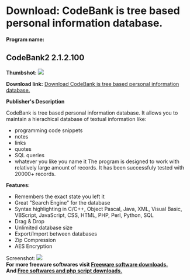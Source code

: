# Download: CodeBank is tree based personal information database.

**Program name:**

## CodeBank2 2.1.2.100

  
**Thumbshot:** ![](http://www.freewarefiles.com/screenshot/CodeBank2_md.gif)   
  
**Download link:** [Download CodeBank is tree based personal information database.](http://freesoftwares.boysofts.com/CodeBank_program_22411.html)  
  


**Publisher's Description**  
  


CodeBank is tree based personal information database. It allows you to maintain a hierachical database of textual information like: 

  * programming code snippets 
  * notes 
  * links 
  * quotes 
  * SQL queries 
  * whatever you like you name it 
The program is designed to work with relatively large amount of records. It has been successfuly tested with 20000+ records. 

**Features:**

  * Remembers the exact state you left it 
  * Great "Search Engine" for the database 
  * Syntax highlighting in C/C++, Object Pascal, Java, XML, Visual Basic, VBScript, JavaScript, CSS, HTML, PHP, Perl, Python, SQL 
  * Drag & Drop 
  * Unlimited database size 
  * Export/Import between databases 
  * Zip Compression 
  * AES Encryption 

  
  
Screenshot: ![](http://www.freewarefiles.com/screenshot/CodeBank2.gif)   
**For more freeware softwares visit [Freeware software downloads.](http://freesoftwares.boysofts.com/)**   
**And [Free softwares and php script downloads.](http://www.boysofts.com/)**
